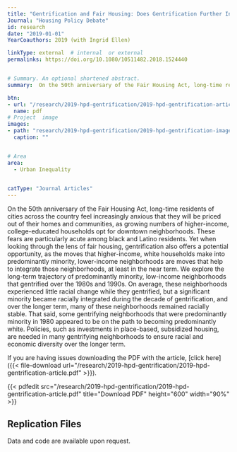 ```yaml
---
title: "Gentrification and Fair Housing: Does Gentrification Further Integration?"
Journal: "Housing Policy Debate"
id: research
date: "2019-01-01"
YearCoauthors: 2019 (with Ingrid Ellen)

linkType: external  # internal  or external
permalinks: https://doi.org/10.1080/10511482.2018.1524440


# Summary. An optional shortened abstract.
summary:  On the 50th anniversary of the Fair Housing Act, long-time residents of cities across the country feel increasingly anxious that they will be priced out of their homes and communities, as growing numbers of higher-income, college-educated households opt for downtown neighborhoods. These fears are particularly acute among black and Latino residents. Yet when looking through the lens of fair housing, gentrification also offers a potential opportunity, as the moves that higher-income, white households make into predominantly minority, lower-income neighborhoods are moves that help to integrate those neighborhoods, at least in the near term. We explore the long-term trajectory of predominantly minority, low-income neighborhoods that gentrified over the 1980s and 1990s. On average, these neighborhoods experienced little racial change while they gentrified, but a significant minority became racially integrated during the decade of gentrification, and over the longer term, many of these neighborhoods remained racially stable. That said, some gentrifying neighborhoods that were predominantly minority in 1980 appeared to be on the path to becoming predominantly white. Policies, such as investments in place-based, subsidized housing, are needed in many gentrifying neighborhoods to ensure racial and economic diversity over the longer term.

btn:
- url: "/research/2019-hpd-gentrification/2019-hpd-gentrification-article.pdf"
  name: pdf
# Project  image 
images:
- path: "research/2019-hpd-gentrification/2019-hpd-gentrification-image1.png"
  caption: ""


# Area
area: 
  - Urban Inequality

  
catType: "Journal Articles"
---
```

On the 50th anniversary of the Fair Housing Act, long-time residents of cities across the country feel increasingly anxious that they will be priced out of their homes and communities, as growing numbers of higher-income, college-educated households opt for downtown neighborhoods. These fears are particularly acute among black and Latino residents. Yet when looking through the lens of fair housing, gentrification also offers a potential opportunity, as the moves that higher-income, white households make into predominantly minority, lower-income neighborhoods are moves that help to integrate those neighborhoods, at least in the near term. We explore the long-term trajectory of predominantly minority, low-income neighborhoods that gentrified over the 1980s and 1990s. On average, these neighborhoods experienced little racial change while they gentrified, but a significant minority became racially integrated during the decade of gentrification, and over the longer term, many of these neighborhoods remained racially stable. That said, some gentrifying neighborhoods that were predominantly minority in 1980 appeared to be on the path to becoming predominantly white. Policies, such as investments in place-based, subsidized housing, are needed in many gentrifying neighborhoods to ensure racial and economic diversity over the longer term.

If you are having issues downloading the PDF with the article, [click here]({{< file-download url="/research/2019-hpd-gentrification/2019-hpd-gentrification-article.pdf" >}}).

{{< pdfedit src="/research/2019-hpd-gentrification/2019-hpd-gentrification-article.pdf" title="Download PDF" height="600" width="90%" >}}

## Replication Files

Data and code are available upon request.
